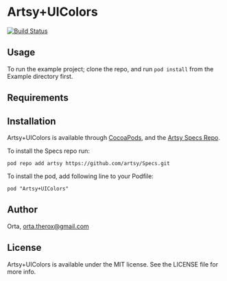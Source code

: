 # Artsy+UIColors

[![Build Status](https://travis-ci.org/artsy/Artsy-UIColors.svg)](https://travis-ci.org/artsy/Artsy-UIColors)

## Usage

To run the example project; clone the repo, and run `pod install` from the Example directory first.

## Requirements

## Installation

Artsy+UIColors is available through [CocoaPods](http://cocoapods.org), and the [Artsy Specs Repo](https://github.com/artsy/specs). 

To install the Specs repo run:

    pod repo add artsy https://github.com/artsy/Specs.git

To install the pod, add following line to your Podfile:

    pod "Artsy+UIColors"

## Author

Orta, orta.therox@gmail.com

## License

Artsy+UIColors is available under the MIT license. See the LICENSE file for more info.
